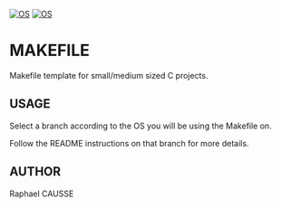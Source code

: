[![OS](https://img.shields.io/badge/os-linux-blue.svg)](https://shields.io/)
[![OS](https://img.shields.io/badge/os-windows-blue.svg)](https://shields.io/)

# MAKEFILE

Makefile template for small/medium sized C projects.


## USAGE 

Select a branch according to the OS you will be using the Makefile on.

Follow the README instructions on that branch for more details.


## AUTHOR

Raphael CAUSSE